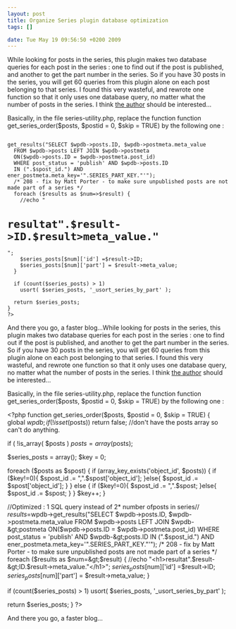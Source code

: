 ```yaml
--- 
layout: post
title: Organize Series plugin database optimization
tags: []

date: Tue May 19 09:56:50 +0200 2009
---
```

While looking for posts in the series, this plugin makes two database queries for each post in the series : one to find out if the post is published, and another to get the part number in the series. So if you have 30 posts in the series, you will get 60 queries from this plugin alone on each post belonging to that series. I found this very wasteful, and rewrote one function so that it only uses one database query, no matter what the number of posts in the series. I think <a href="http://unfoldingneurons.com">the author</a> should be interested...

Basically, in the file series-utility.php, replace the function
function get_series_order($posts, $postid = 0, $skip = TRUE)
by the following one :
<code lang="php">
<?php
function get_series_order($posts, $postid = 0, $skip = TRUE) {
  global $wpdb;
  if (!isset($posts)) return false; //don't have the posts array so can't do anything.

  if ( !is_array( $posts )
  $posts = array($posts);

  $series_posts = array();
  $key = 0;

  foreach ($posts as $spost) {
    if (array_key_exists('object_id', $posts)) {
      if ($key!=0){
        $spost_id .= ",".$spost['object_id'];
      }else{
        $spost_id .= $spost['object_id'];
      }
    } else {
      if ($key!=0){
        $spost_id .= ",".$spost;
      }else{
        $spost_id .= $spost;
      }
    }
    $key++;
  }

  //Optimized : 1 SQL query instead of 2* number ofposts in series//
  $results=$wpdb->get_results("SELECT $wpdb->posts.ID, $wpdb->postmeta.meta_value
  FROM $wpdb->posts LEFT JOIN $wpdb->postmeta
  ON($wpdb->posts.ID = $wpdb->postmeta.post_id)
  WHERE post_status = 'publish' AND $wpdb->posts.ID
  IN (".$spost_id.") AND ener_postmeta.meta_key='".SERIES_PART_KEY."'");
  /* 208 - fix by Matt Porter - to make sure unpublished posts are not made part of a series */
  foreach ($results as $num=>$result) {
    //echo "<h1>resultat".$result->ID.$result>meta_value."</h1>";
    $series_posts[$num]['id'] =$result->ID;
    $series_posts[$num]['part'] = $result->meta_value;
  }

  if (count($series_posts) > 1)
    usort( $series_posts, '_usort_series_by_part' );

  return $series_posts;
}
?>
</code>
And there you go, a faster blog...While looking for posts in the series, this plugin makes two database queries for each post in the series : one to find out if the post is published, and another to get the part number in the series. So if you have 30 posts in the series, you will get 60 queries from this plugin alone on each post belonging to that series. I found this very wasteful, and rewrote one function so that it only uses one database query, no matter what the number of posts in the series. I think <a href="http://unfoldingneurons.com">the author</a> should be interested...

Basically, in the file series-utility.php, replace the function
function get_series_order($posts, $postid = 0, $skip = TRUE)
by the following one :

&lt;?php
function get_series_order($posts, $postid = 0, $skip = TRUE) {
global $wpdb;
if (!isset($posts)) return false; //don't have the posts array so can't do anything.

if ( !is_array( $posts )
$posts = array($posts);

$series_posts = array();
$key = 0;

foreach ($posts as $spost) {
if (array_key_exists('object_id', $posts)) {
if ($key!=0){
$spost_id .= ",".$spost['object_id'];
}else{
$spost_id .= $spost['object_id'];
}
} else {
if ($key!=0){
$spost_id .= ",".$spost;
}else{
$spost_id .= $spost;
}
}
$key++;
}

//Optimized : 1 SQL query instead of 2* number ofposts in series//
$results=$wpdb-&gt;get_results("SELECT $wpdb-&gt;posts.ID, $wpdb-&gt;postmeta.meta_value
FROM $wpdb-&gt;posts LEFT JOIN $wpdb-&gt;postmeta
ON($wpdb-&gt;posts.ID = $wpdb-&gt;postmeta.post_id)
WHERE post_status = 'publish' AND $wpdb-&gt;posts.ID
IN (".$spost_id.") AND ener_postmeta.meta_key='".SERIES_PART_KEY."'");
/* 208 - fix by Matt Porter - to make sure unpublished posts are not made part of a series */
foreach ($results as $num=&gt;$result) {
//echo "&lt;h1&gt;resultat".$result-&gt;ID.$result-&gt;meta_value."&lt;/h1&gt;";
$series_posts[$num]['id'] =$result-&gt;ID;
$series_posts[$num]['part'] = $result-&gt;meta_value;
}

if (count($series_posts) &gt; 1)
usort( $series_posts, '_usort_series_by_part' );

return $series_posts;
}
?&gt;

And there you go, a faster blog...
